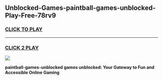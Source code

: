 
## Unblocked-Games-paintball-games-unblocked-Play-Free-78rv9
<h3>
<a href="https://premium76.site?title=paintball-games-unblocked&ref=20A">CLICK TO PLAY</a></h3>
<hr>

<h3>
<a href="https://premium76.site?title=paintball-games-unblocked&ref=20A">CLICK 2 PLAY</a>
  
</h3>

<a href="https://premium76.site?title=paintball-games-unblocked&ref=20A"><img src="https://clearcache.store/games.png"></a>


**paintball-games-unblocked games unblocked: Your Gateway to Fun and Accessible Online Gaming**
